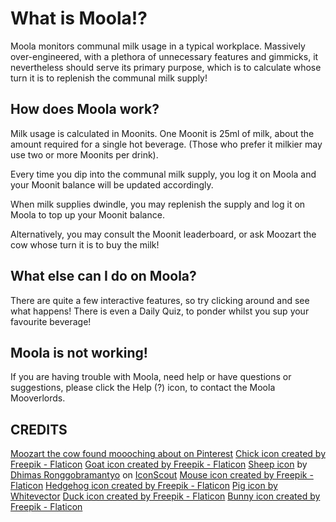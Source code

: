 # What is Moola!?

Moola monitors communal milk usage in a typical workplace. Massively over-engineered, with a plethora of unnecessary features and gimmicks, it nevertheless should serve its primary purpose, which is to calculate whose turn it is to replenish the communal milk supply!

## How does Moola work?

Milk usage is calculated in Moonits.
One Moonit is 25ml of milk, about the amount required for a single hot beverage.
(Those who prefer it milkier may use two or more Moonits per drink).

Every time you dip into the communal milk supply, you log it on Moola and your Moonit balance will be updated accordingly.

When milk supplies dwindle, you may replenish the supply and log it on Moola to top up your Moonit balance.

Alternatively, you may consult the Moonit leaderboard, or ask Moozart the cow whose turn it is to buy the milk! 

## What else can I do on Moola?

There are quite a few interactive features, so try clicking around and see what happens!
There is even a Daily Quiz, to ponder whilst you sup your favourite beverage!

## Moola is not working!

If you are having trouble with Moola, need help or have questions or suggestions, please click the Help (?) icon, to contact the Moola Mooverlords.

## CREDITS

[Moozart the cow found moooching about on Pinterest](https://uk.pinterest.com/pin/10625749114908978/)
[Chick icon created by Freepik - Flaticon](https://www.flaticon.com/free-icons/chick)
[Goat icon created by Freepik - Flaticon](https://www.flaticon.com/free-icons/goat)
[Sheep icon](https://iconscout.com/icons/sheep) by [Dhimas Ronggobramantyo](https://iconscout.com/contributors/vintagio) on [IconScout](https://iconscout.com)
[Mouse icon created by Freepik - Flaticon](https://www.flaticon.com/free-icons/mouse)
[Hedgehog icon created by Freepik - Flaticon](https://www.flaticon.com/free-icons/hedgehog)
[Pig icon by Whitevector](https://www.freepik.com/icons/pig/2#uuid=dacec295-290b-40f0-b662-f48609a66feb)
[Duck icon created by Freepik - Flaticon](https://www.flaticon.com/free-icons/duck)
[Bunny icon created by Freepik - Flaticon](https://www.flaticon.com/free-icons/bunny)


